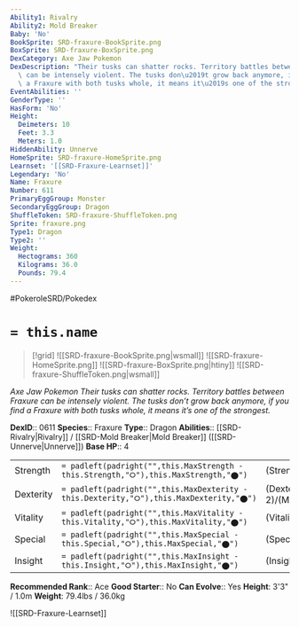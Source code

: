 ```yaml
---
Ability1: Rivalry
Ability2: Mold Breaker
Baby: 'No'
BookSprite: SRD-fraxure-BookSprite.png
BoxSprite: SRD-fraxure-BoxSprite.png
DexCategory: Axe Jaw Pokemon
DexDescription: "Their tusks can shatter rocks. Territory battles between Fraxure\
  \ can be intensely violent. The tusks don\u2019t grow back anymore, if you find\
  \ a Fraxure with both tusks whole, it means it\u2019s one of the strongest."
EventAbilities: ''
GenderType: ''
HasForm: 'No'
Height:
  Deimeters: 10
  Feet: 3.3
  Meters: 1.0
HiddenAbility: Unnerve
HomeSprite: SRD-fraxure-HomeSprite.png
Learnset: '[[SRD-Fraxure-Learnset]]'
Legendary: 'No'
Name: Fraxure
Number: 611
PrimaryEggGroup: Monster
SecondaryEggGroup: Dragon
ShuffleToken: SRD-fraxure-ShuffleToken.png
Sprite: fraxure.png
Type1: Dragon
Type2: ''
Weight:
  Hectograms: 360
  Kilograms: 36.0
  Pounds: 79.4
---
```


#PokeroleSRD/Pokedex

# `= this.name`

> [!grid]
> ![[SRD-fraxure-BookSprite.png|wsmall]]
> ![[SRD-fraxure-HomeSprite.png]]
> ![[SRD-fraxure-BoxSprite.png|htiny]]
> ![[SRD-fraxure-ShuffleToken.png|wsmall]]


*Axe Jaw Pokemon*
*Their tusks can shatter rocks. Territory battles between Fraxure can be intensely violent. The tusks don’t grow back anymore, if you find a Fraxure with both tusks whole, it means it’s one of the strongest.*

**DexID**:: 0611
**Species**:: Fraxure
**Type**:: Dragon
**Abilities**:: [[SRD-Rivalry|Rivalry]] / [[SRD-Mold Breaker|Mold Breaker]] ([[SRD-Unnerve|Unnerve]])
**Base HP**:: 4

|           |                                                                                        |                                          |
| --------- | -------------------------------------------------------------------------------------- | ---------------------------------------- |
| Strength  | `= padleft(padright("",this.MaxStrength - this.Strength,"⭘"),this.MaxStrength,"⬤")`    | (Strength::3)/(MaxStrength::6)   |
| Dexterity | `= padleft(padright("",this.MaxDexterity - this.Dexterity,"⭘"),this.MaxDexterity,"⬤")` | (Dexterity:: 2)/(MaxDexterity::4) |
| Vitality  | `= padleft(padright("",this.MaxVitality - this.Vitality,"⭘"),this.MaxVitality,"⬤")`    | (Vitality::2)/(MaxVitality::5)   |
| Special   | `= padleft(padright("",this.MaxSpecial - this.Special,"⭘"),this.MaxSpecial,"⬤")`       | (Special::1)/(MaxSpecial::3)     |
| Insight   | `= padleft(padright("",this.MaxInsight - this.Insight,"⭘"),this.MaxInsight,"⬤")`       | (Insight::2)/(MaxInsight::4)     |


**Recommended Rank**:: Ace
**Good Starter**:: No
**Can Evolve**:: Yes
**Height**: 3'3" / 1.0m
**Weight**: 79.4lbs / 36.0kg

![[SRD-Fraxure-Learnset]]